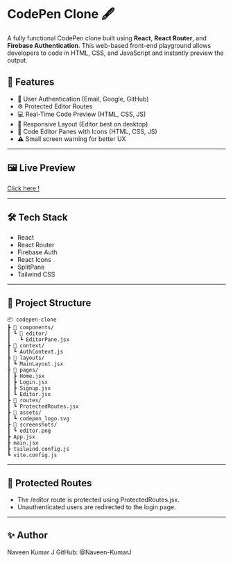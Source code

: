 # CodePen Clone 🖋️

A fully functional CodePen clone built using **React**, **React Router**, and **Firebase Authentication**. This web-based front-end playground allows developers to code in HTML, CSS, and JavaScript and instantly preview the output.

## 🚀 Features

- 🔐 User Authentication (Email, Google, GitHub)
- ⚙️ Protected Editor Routes
- 💻 Real-Time Code Preview (HTML, CSS, JS)
- 📱 Responsive Layout (Editor best on desktop)
- 🎨 Code Editor Panes with Icons (HTML, CSS, JS)
- ⚠️ Small screen warning for better UX

---

## 🖼️ Live Preview
[Click here !](https://codepen-clone-puce.vercel.app/)

---

## 🛠️ Tech Stack

- React
- React Router
- Firebase Auth
- React Icons
- SplitPane
- Tailwind CSS

---

## 📁 Project Structure

```
📦 codepen-clone
┣ 📁 components/
┃ ┗ 📁 editor/
┃   ┗ EditorPane.jsx
┣ 📁 context/
┃ ┗ AuthContext.js
┣ 📁 layouts/
┃ ┗ MainLayout.jsx
┣ 📁 pages/
┃ ┣ Home.jsx
┃ ┣ Login.jsx
┃ ┣ Signup.jsx
┃ ┗ Editor.jsx
┣ 📁 routes/
┃ ┗ ProtectedRoutes.jsx
┣ 📁 assets/
┃ ┗ codepen_logo.svg
┣ 📁 screenshots/
┃ ┗ editor.png
┣ App.jsx
┣ main.jsx
┣ tailwind.config.js
┗ vite.config.js

```

---

## 🔐 Protected Routes
 - The /editor route is protected using ProtectedRoutes.jsx.
 - Unauthenticated users are redirected to the login page.

---

## ✨ Author
   Naveen Kumar J
   GitHub: @Naveen-KumarJ

